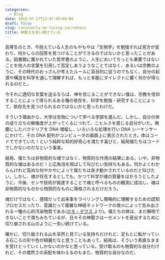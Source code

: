 ```yaml
---
categories:
  - Blog
date: 2019-07-27T12:07:45+09:00
draft: false
slug: constantly-be-losing-sacredness
title: 神聖さを失い続けている
---
```


高専生のとき、今抱えている人生のもやもやは「生物学」を勉強すれば見方が変わり、何かしらの回答を見つけることができるのではないかと思ったことがある。図書館に置かれていた哲学書のように、人生においてちっとも重要ではないことを他人の言葉を引用して否定しあうようなことではなく、あるいは宗教のように、その時代のおっさんが考えたルールに盲目的に従うのでもなく、自分の起源や構造を科学を通して理解すれば、もっと本能にダイレクトに響く何かが得られるのだと。

今それに適切な言葉を送るならば、神を信じることができない僕は、宗教を信仰することによって得られるある種の依存を、科学を勉強・研究することによって、依存先を見つけられるのではないかと思ったわけだ。

そういう理由から、大学は生物について学べる学部を選んだ。しかし、自分の体の成り立ちの解像度が上がってくるにつれて、ニヒルさを感じる自分がいた。微塵にしたバクテリアを DNA 増幅し、いろいろな処理を行い DNA シーケンサーにかけて、その DNA 配列がコンピュータの画面上に表示されたとき。体はコードでできていた！という純粋な知的好奇心を満たす喜びと、結局僕たちはコードでしかないのだなという事実。

結局、僕たちは非物質的な魂ではなく、物質的な作用の結果にある。いや、非物質的な魂はあるのだ！と広角泡を飛ばして叫びたい気持ちもある。何かよくわからんけれど高尚な何やかやによって僕たちは突き動かされているのだと叫びたい。しかし、魂が存在するとしても、かつて科学が魂の質量をはかろうとしたように、今後、センサ技術が発達することで魂と呼べるものの観測に成功し、魂は非物質的なものから物質的なものに降格されるだけだろう。

魂だけではなく、感情だって出来事をラベリングし簡略的に理解するための認知プロセスだったり、意識だって複雑な神経ネットワークの発火によって生み出される一種の心的汚染物質である(<a href="http://www.amazon.co.jp/exec/obidos/ASIN/4309227368/rakuishi-22/ref=nosim/" name="amazletlink" target="_blank">ホモ・デウス </a>
より)。僕たちの体は、まだ解明できないことで満ちみちているが、日々その神聖さはーセメントを産出するために切り崩される山のようにー失い続けている。

確かに、切り崩される山を呆然と見ている気持ちだけれど、足もとに転がっている石ころの形や色が綺麗だなと思うこともあって、結局は、そういう素直なままを受けとっていくしかないのかなと思っている。受け取るのも物質的な自分だけれど、その偶然さの采配を味わえるのもまた、物質的な自分なのだ。

